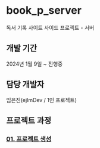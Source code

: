 # book_p_server
독서 기록 사이트 사이드 프로젝트 - 서버

## 개발 기간
2024년 1월 9일 ~ 진행중

## 담당 개발자
임은진(ejImDev / 1인 프로젝트)

## 프로젝트 과정
### [01. 프로젝트 생성](https://ejimdev.github.io/book_p/spBookP1/)

